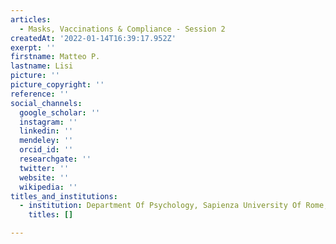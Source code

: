 ```yaml
---
articles:
  - Masks, Vaccinations & Compliance - Session 2
createdAt: '2022-01-14T16:39:17.952Z'
exerpt: ''
firstname: Matteo P.
lastname: Lisi
picture: ''
picture_copyright: ''
reference: ''
social_channels:
  google_scholar: ''
  instagram: ''
  linkedin: ''
  mendeley: ''
  orcid_id: ''
  researchgate: ''
  twitter: ''
  website: ''
  wikipedia: ''
titles_and_institutions:
  - institution: Department Of Psychology, Sapienza University Of Rome, Italy
    titles: []

---
```

